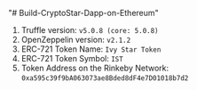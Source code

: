 "# Build-CryptoStar-Dapp-on-Ethereum" 

1. Truffle version: `v5.0.8 (core: 5.0.8)`
2. OpenZeppelin version: `v2.1.2`
3. ERC-721 Token Name: `Ivy Star Token`
4. ERC-721 Token Symbol: `IST`
5. Token Address on the Rinkeby Network: `0xa595c39f9bA063073ae8Bded8dF4e7D01018b7d2`